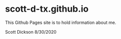 # scott-d-tx.github.io
This Github Pages site is to hold information about me.

Scott Dickson
8/30/2020